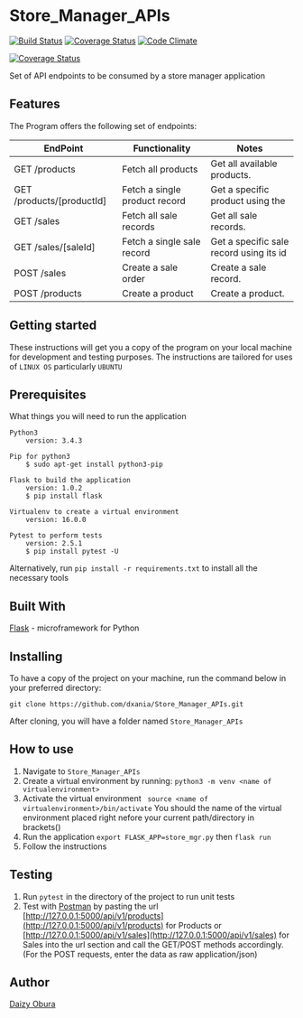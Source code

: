 # Store_Manager_APIs


[![Build Status](https://travis-ci.com/dxania/Store_Manager_APIs.svg?branch=develop)](https://travis-ci.com/dxania/Store_Manager_APIs)
[![Coverage Status](https://coveralls.io/repos/github/dxania/Store_Manager_APIs/badge.svg)](https://coveralls.io/github/dxania/Store_Manager_APIs)
[![Code Climate](https://codeclimate.com/github/codeclimate/codeclimate/badges/gpa.svg)](https://codeclimate.com/github/dxania/Store_Manager_APIs)

[![Coverage Status](https://coveralls.io/repos/github/dxania/Store_Manager_APIs/badge.svg)](https://coveralls.io/github/dxania/Store_Manager_APIs)

Set of API endpoints to be consumed by a store manager application


## Features
The Program offers the following set of endpoints:


  | EndPoint                   | Functionality                 | Notes                                  |
  | ---------------------------|-------------------------------|----------------------------------------|
  | GET /products              | Fetch all products            | Get all available products.            |
  | GET /products/[productId]  | Fetch a single product record | Get a specific product using the       |  |                                                               product’s id.                         |
  |  GET /sales                | Fetch all sale records        | Get all sale records.                  |
  |  GET /sales/[saleId]       | Fetch a single sale record    | Get a specific sale record using its id|
  |  POST /sales               | Create a sale order           | Create a sale record.                  |
  |  POST /products            | Create a product              | Create a product.                      |



## Getting started
These instructions will get you a copy of the program on your local machine for development and testing purposes. The instructions are tailored for uses of `LINUX OS` particularly `UBUNTU`

## Prerequisites
What things you will need to run the application

```
Python3
    version: 3.4.3
```
```
Pip for python3
    $ sudo apt-get install python3-pip
```
```
Flask to build the application
    version: 1.0.2
    $ pip install flask
```
```
Virtualenv to create a virtual environment
    version: 16.0.0
```
```
Pytest to perform tests
    version: 2.5.1
    $ pip install pytest -U
```
Alternatively, run `pip install -r requirements.txt` to install all the necessary tools

## Built With
[Flask](http://flask.pocoo.org/) -  microframework for Python

## Installing
To have a copy of the project on your machine, run the command below in your preferred directory:

``` 
git clone https://github.com/dxania/Store_Manager_APIs.git
```
After cloning, you will have a folder named `Store_Manager_APIs`

## How to use
1. Navigate to `Store_Manager_APIs`
2. Create a virtual environment by running:
``` python3 -m venv <name of virtualenvironment> ```
3. Activate the virtual environment
``` source <name of virtualenvironment>/bin/activate```
You should the name of the virtual environment placed right nefore your current path/directory in brackets()
4. Run the application
```export FLASK_APP=store_mgr.py``` then
```flask run```
5. Follow the instructions

## Testing
1. Run `pytest` in the directory of the project to run unit tests
2. Test with [Postman](https://www.getpostman.com/) by pasting the url [http://127.0.0.1:5000/api/v1/products](http://127.0.0.1:5000/api/v1/products) for Products or [http://127.0.0.1:5000/api/v1/sales](http://127.0.0.1:5000/api/v1/sales) for Sales into the url section and call the GET/POST methods accordingly. (For the POST requests, enter the data as raw application/json)

## Author
[Daizy Obura](https://github.com/dxania/)